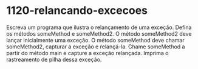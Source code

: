 # 1120-relancando-excecoes
Escreva um programa que ilustra o relançamento de uma exceção. Defina os métodos someMethod e
someMethod2. O método someMethod2 deve lançar inicialmente uma exceção. O método someMethod deve chamar someMethod2,
capturar a exceção e relançá-la. Chame someMethod a partir do método main e capture a exceção relançada. Imprima o rastreamento
de pilha dessa exceção.
